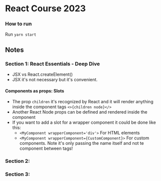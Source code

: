 # React Course 2023

### How to run

Run `yarn start`

## Notes

### Section 1: React Essentials - Deep Dive

- JSX vs React.createElement()
- JSX it's not necessary but it's convenient.

#### Components as props: Slots

- The prop `children` it's recognized by React and it will render anything inside the component tags `<>{children node}</>`
- Another React Node props can be defined and rendered inside the component
- If you want to add a slot for a wrapper component it could be done like this:
  - `<MyComponent wrapperComponent='div'>` For HTML elements
  - `<MyComponent wrapperComponent={CustomComponent}>` For custom components. Note it's only passing the name itself and not te component between tags!

### Section 2:

### Section 3:

